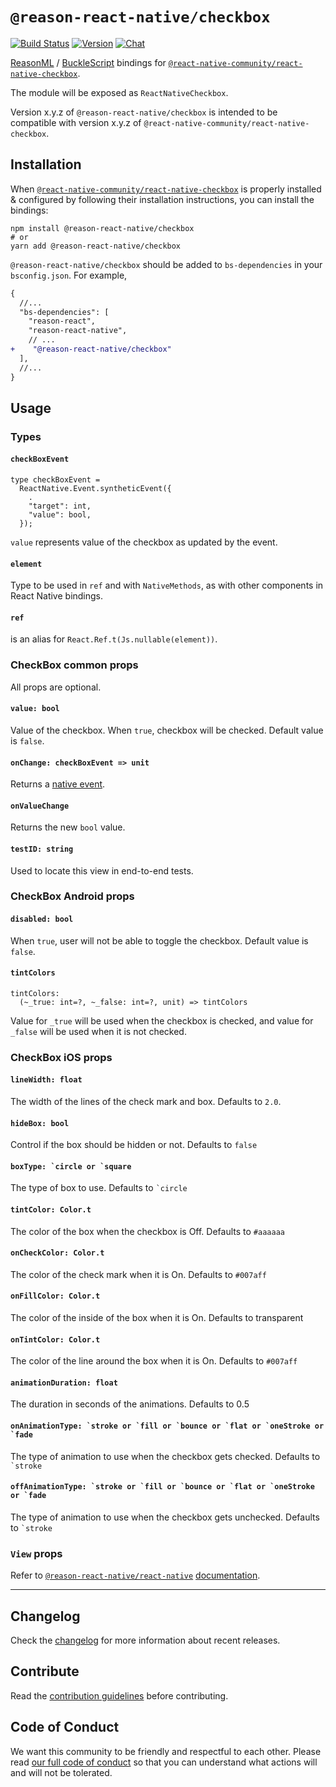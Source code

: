 # `@reason-react-native/checkbox`

[![Build Status](https://github.com/reason-react-native/checkbox/workflows/Build/badge.svg)](https://github.com/reason-react-native/checkbox/actions)
[![Version](https://img.shields.io/npm/v/@reason-react-native/checkbox.svg)](https://www.npmjs.com/@reason-react-native/checkbox)
[![Chat](https://img.shields.io/discord/235176658175262720.svg?logo=discord&colorb=blue)](https://reasonml-community.github.io/reason-react-native/discord/)

[ReasonML](https://reasonml.github.io) /
[BuckleScript](https://bucklescript.github.io) bindings for
[`@react-native-community/react-native-checkbox`](https://github.com/react-native-community/react-native-checkbox).

The module will be exposed as `ReactNativeCheckbox`.

Version x.y.z of `@reason-react-native/checkbox` is intended to be compatible
with version x.y.z of `@react-native-community/react-native-checkbox`.

## Installation

When
[`@react-native-community/react-native-checkbox`](`https://github.com/react-native-community/react-native-checkbox`)
is properly installed & configured by following their installation instructions,
you can install the bindings:

```console
npm install @reason-react-native/checkbox
# or
yarn add @reason-react-native/checkbox
```

`@reason-react-native/checkbox` should be added to `bs-dependencies` in your
`bsconfig.json`. For example,

```diff
{
  //...
  "bs-dependencies": [
    "reason-react",
    "reason-react-native",
    // ...
+    "@reason-react-native/checkbox"
  ],
  //...
}
```

## Usage

### Types

#### `checkBoxEvent`

```reason
type checkBoxEvent =
  ReactNative.Event.syntheticEvent({
    .
    "target": int,
    "value": bool,
  });
```

`value` represents value of the checkbox as updated by the event.

#### `element`

Type to be used in `ref` and with `NativeMethods`, as with other components in
React Native bindings.

#### `ref`

is an alias for `React.Ref.t(Js.nullable(element))`.

### CheckBox common props

All props are optional.

#### `value: bool`

Value of the checkbox. When `true`, checkbox will be checked. Default value is
`false`.

#### `onChange: checkBoxEvent => unit`

Returns a [native event](#checkBoxEvent).

#### `onValueChange`

Returns the new `bool` value.

#### `testID: string`

Used to locate this view in end-to-end tests.

### CheckBox Android props

#### `disabled: bool`

When `true`, user will not be able to toggle the checkbox. Default value is
`false`.

#### `tintColors`

```reason
tintColors:
  (~_true: int=?, ~_false: int=?, unit) => tintColors
```

Value for `_true` will be used when the checkbox is checked, and value for
`_false` will be used when it is not checked.

### CheckBox iOS props

#### `lineWidth: float`

The width of the lines of the check mark and box. Defaults to `2.0`.

#### `hideBox: bool`

Control if the box should be hidden or not. Defaults to `false`

#### `` boxType: `circle or `square ``

The type of box to use. Defaults to `` `circle ``

#### `tintColor: Color.t`

The color of the box when the checkbox is Off. Defaults to `#aaaaaa`

#### `onCheckColor: Color.t`

The color of the check mark when it is On. Defaults to `#007aff`

#### `onFillColor: Color.t`

The color of the inside of the box when it is On. Defaults to transparent

#### `onTintColor: Color.t`

The color of the line around the box when it is On. Defaults to `#007aff`

#### `animationDuration: float`

The duration in seconds of the animations. Defaults to 0.5

#### `` onAnimationType: `stroke or `fill or `bounce or `flat or `oneStroke or `fade ``

The type of animation to use when the checkbox gets checked. Defaults to
`` `stroke ``

#### `` offAnimationType: `stroke or `fill or `bounce or `flat or `oneStroke or `fade ``

The type of animation to use when the checkbox gets unchecked. Defaults to
`` `stroke ``

### `View` props

Refer to
[`@reason-react-native/react-native`](https://github.com/reason-react-native/react-native)
[documentation](https://reasonml-community.github.io/reason-react-native/en/docs/components/View/).

---

## Changelog

Check the [changelog](./CHANGELOG.md) for more information about recent
releases.

## Contribute

Read the [contribution guidelines](./CONTRIBUTING.md) before contributing.

## Code of Conduct

We want this community to be friendly and respectful to each other. Please read
[our full code of conduct](./CODE_OF_CONDUCT.md) so that you can understand what
actions will and will not be tolerated.
